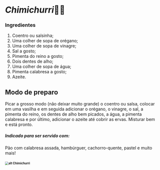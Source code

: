 # **_Chimichurri_**:man_cook:

### **Ingredientes**

1. Coentro ou salsinha;
2. Uma colher de sopa de orégano;
3. Uma colher de sopa de vinagre;
4. Sal a gosto;
5. Pimenta do reino a gosto;
6. Dois dentes de alho;
7. Uma colher de sopa de água;
8. Pimenta calabresa a gosto;
9. Azeite.



## **Modo de preparo**

Picar a grosso modo (não deixar muito grande) o coentro ou salsa, colocar em uma vasilha e em seguida adicionar o orégano, o vinagre, o sal, a pimenta do reino, os dentes de alho bem picados, a água, a pimenta calabresa e por último, adicionar o azeite até cobrir as ervas. Misturar bem e está pronto.



##### Indicado para ser servido com:

Pão com calabresa assada, hambúrguer, cachorro-quente, pastel e muito mais!



#### <img src="C:\Users\alanp\Desktop\salsa-verde-caseiro-crua-de-chimichurri-116910924.jpg" alt="alt Chimichurri" style="zoom:70%;" />





 










